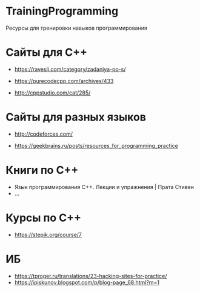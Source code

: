 # TrainingProgramming
Ресурсы для тренировки навыков программирования

# Сайты для C++
- https://ravesli.com/category/zadaniya-po-s/

- https://purecodecpp.com/archives/433

- http://cppstudio.com/cat/285/


# Сайты для разных языков
- http://codeforces.com/

- https://geekbrains.ru/posts/resources_for_programming_practice


# Книги по C++
- Язык программирования C++. Лекции и упражнения | Прата Стивен
- ...


# Курсы по C++
- https://stepik.org/course/7

# ИБ
- https://tproger.ru/translations/23-hacking-sites-for-practice/
- https://ipiskunov.blogspot.com/p/blog-page_68.html?m=1
